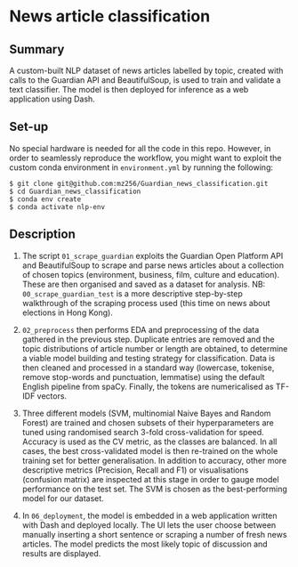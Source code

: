 # News article classification

## Summary
A custom-built NLP dataset of news articles labelled by topic, created with calls to the Guardian API and BeautifulSoup, is used to train and validate a text classifier. The model is then deployed for inference as a web application using Dash.

## Set-up
No special hardware is needed for all the code in this repo. However, in order to seamlessly reproduce the workflow, you might want to exploit the custom conda environment in `environment.yml` by running the following:

```
$ git clone git@github.com:mz256/Guardian_news_classification.git
$ cd Guardian_news_classification
$ conda env create
$ conda activate nlp-env
```

## Description

1. The script `01_scrape_guardian` exploits the Guardian Open Platform API and BeautifulSoup to scrape and parse news articles about a collection of chosen topics (environment, business, film, culture and education). These are then organised and saved as a dataset for analysis. NB: `00_scrape_guardian_test` is a more descriptive step-by-step walkthrough of the scraping process used (this time on news about elections in Hong Kong).

2. `02_preprocess` then performs EDA and preprocessing of the data gathered in the previous step. Duplicate entries are removed and the topic distributions of article number or length are obtained, to determine a viable model building and testing strategy for classification. Data is then cleaned and processed in a standard way (lowercase, tokenise, remove stop-words and punctuation, lemmatise) using the default English pipeline from spaCy. Finally, the tokens are numericalised as TF-IDF vectors.

3. Three different models (SVM, multinomial Naive Bayes and Random Forest) are trained and chosen subsets of their hyperparameters are tuned using randomised search 3-fold cross-validation for speed. Accuracy is used as the CV metric, as the classes are balanced. In all cases, the best cross-validated model is then re-trained on the whole training set for better generalisation. In addition to accuracy, other more descriptive metrics (Precision, Recall and F1) or visualisations (confusion matrix) are inspected at this stage in order to gauge model performance on the test set. The SVM is chosen as the best-performing model for our dataset.

4. In `06_deployment`, the model is embedded in a web application written with Dash and deployed locally. The UI lets the user choose between manually inserting a short sentence or scraping a number of fresh news articles. The model predicts the most likely topic of discussion and results are displayed.

